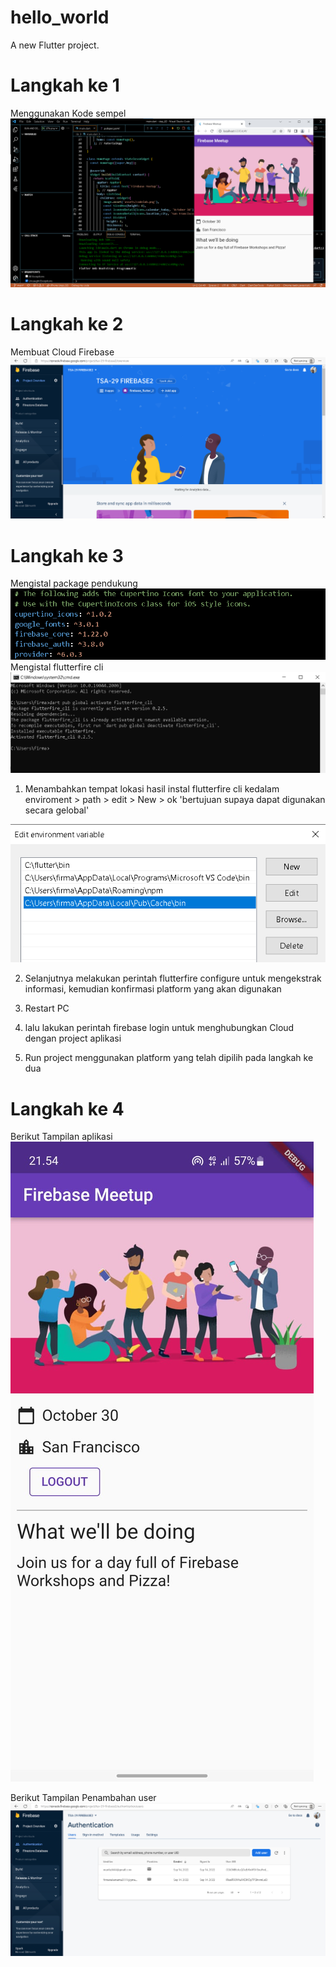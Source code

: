 # hello_world

A new Flutter project.

# Langkah ke 1
Menggunakan Kode sempel
![Screenshot hello_world](images/hasilke1.png)
# Langkah ke 2
Membuat Cloud Firebase
![Screenshot hello_world](images/firebase.png)
# Langkah ke 3
Mengistal package pendukung
![Screenshot hello_world](images/package.png)
Mengistal flutterfire cli
![Screenshot hello_world](images/cmd.png)
1. Menambahkan tempat lokasi hasil instal flutterfire cli kedalam enviroment > path > edit > New > ok
'bertujuan supaya dapat digunakan secara gelobal'

![Screenshot hello_world](images/ev.png)

2. Selanjutnya melakukan perintah flutterfire configure untuk mengekstrak informasi, kemudian konfirmasi platform yang akan digunakan

3. Restart PC 

4. lalu lakukan perintah firebase login untuk menghubungkan Cloud dengan project aplikasi

5. Run project menggunakan platform yang telah dipilih pada langkah ke dua

# Langkah ke 4
Berikut Tampilan aplikasi
![Screenshot hello_world](images/hasilke2.jpeg)

Berikut Tampilan Penambahan user 
![Screenshot hello_world](images/hasilke3.png)
